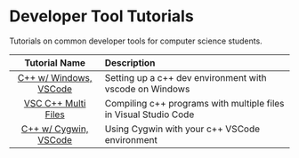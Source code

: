 # Developer Tool Tutorials
Tutorials on common developer tools for computer science students.


|    Tutorial Name     | Description                                        |
|:--------------------:|:-------------------------------------------------- |
| [C++ w/ Windows, VSCode](https://github.com/misc-sonchau/dev-tool-tutorials/tree/main/cyg_vsc) | Setting up a c++ dev environment with vscode on Windows |
| [VSC C++ Multi Files](https://github.com/misc-sonchau/dev-tool-tutorials/tree/main/vsc_mf) | Compiling c++ programs with multiple files in Visual Studio Code |
| [C++ w/ Cygwin, VSCode](https://github.com/misc-sonchau/dev-tool-tutorials/tree/main/cyg_vsc) | Using Cygwin with your c++ VSCode environment |